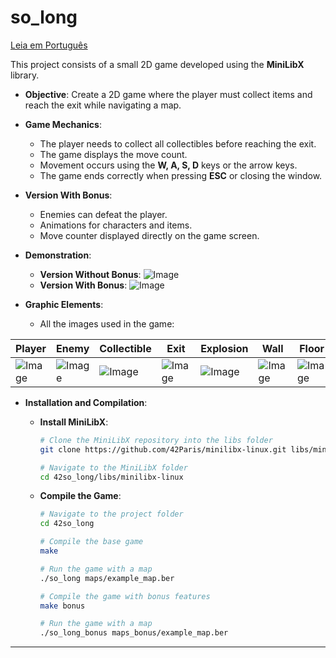 # so_long

[Leia em Português](README.pt.md)

This project consists of a small 2D game developed using the **MiniLibX** library.

- **Objective**: Create a 2D game where the player must collect items and reach the exit while navigating a map.
- **Game Mechanics**:
  - The player needs to collect all collectibles before reaching the exit.
  - The game displays the move count.
  - Movement occurs using the **W, A, S, D** keys or the arrow keys.
  - The game ends correctly when pressing **ESC** or closing the window.
- **Version With Bonus**:
  - Enemies can defeat the player.
  - Animations for characters and items.
  - Move counter displayed directly on the game screen.

- **Demonstration**:
  - **Version Without Bonus**:
    ![Image](https://github.com/user-attachments/assets/2400dd41-7305-4377-a52f-55f22344e514)
  - **Version With Bonus**:
    ![Image](https://github.com/user-attachments/assets/5922663e-7207-448f-8b00-86008818a07c)
    
- **Graphic Elements**:
  - All the images used in the game:

<div align="center">

  | Player | Enemy | Collectible | Exit | Explosion | Wall | Floor |
  |--------|-------|-------------|------|-----------|------|-------|
  | ![Image](https://github.com/user-attachments/assets/337a5a60-af49-4a24-8bf2-7c9722c56791) | ![Image](https://github.com/user-attachments/assets/4b118944-a70c-4e5a-90f4-62b12fbc772a) | ![Image](https://github.com/user-attachments/assets/88f1dfe9-4676-4622-b52b-f127a3eecb46) | ![Image](https://github.com/user-attachments/assets/a61be625-d8ad-4dff-9f01-f454aa648dfa) | ![Image](https://github.com/user-attachments/assets/684743c0-6ce3-4954-a14e-0d28add3db4a) | ![Image](https://github.com/user-attachments/assets/eba7d8e0-17ff-458b-9bfb-64d2ed364e99) | ![Image](https://github.com/user-attachments/assets/4ec4d4e8-ea92-4201-b541-005adfc996be) |

</div>

- **Installation and Compilation**:

  - **Install MiniLibX**:
    ```bash
    # Clone the MiniLibX repository into the libs folder
    git clone https://github.com/42Paris/minilibx-linux.git libs/minilibx-linux

    # Navigate to the MiniLibX folder
    cd 42so_long/libs/minilibx-linux
    ```

  - **Compile the Game**:
    ```bash
    # Navigate to the project folder
    cd 42so_long

    # Compile the base game
    make

    # Run the game with a map
    ./so_long maps/example_map.ber

    # Compile the game with bonus features
    make bonus

    # Run the game with a map
    ./so_long_bonus maps_bonus/example_map.ber
    ```

---

